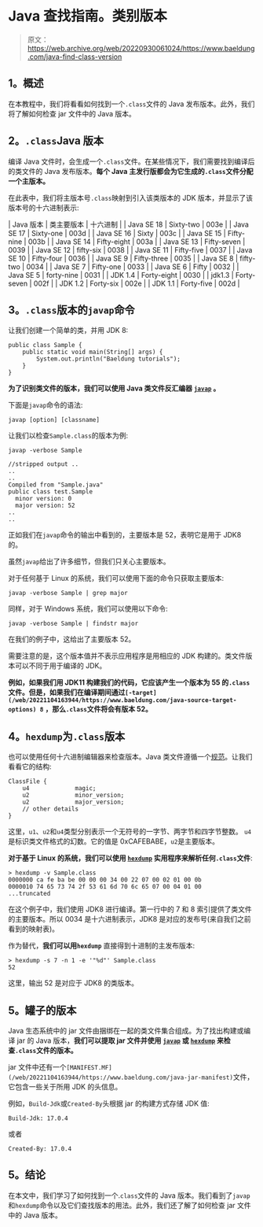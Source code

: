 # Java 查找指南。类别版本

> 原文：<https://web.archive.org/web/20220930061024/https://www.baeldung.com/java-find-class-version>

## 1。概述

在本教程中，我们将看看如何找到一个`.class`文件的 Java 发布版本。此外，我们将了解如何检查 jar 文件中的 Java 版本。

## 2。`.class`Java 版本

编译 Java 文件时，会生成一个`.class`文件。在某些情况下，我们需要找到编译后的类文件的 Java 发布版本。**每个 Java 主发行版都会为它生成的`.class`文件分配一个主版本。**

在此表中，我们将主版本号`.class`映射到引入该类版本的 JDK 版本，并显示了该版本号的十六进制表示:

| Java 版本 | 类主要版本 | 十六进制 |
| Java SE 18 | Sixty-two | 003e |
| Java SE 17 | Sixty-one | 003d |
| Java SE 16 | Sixty | 003c |
| Java SE 15 | Fifty-nine | 003b |
| Java SE 14 | Fifty-eight | 003a |
| Java SE 13 | Fifty-seven | 0039 |
| Java SE 12 | fifty-six | 0038 |
| Java SE 11 | Fifty-five | 0037 |
| Java SE 10 | Fifty-four | 0036 |
| Java SE 9 | Fifty-three | 0035 |
| Java SE 8 | fifty-two | 0034 |
| Java SE 7 | Fifty-one | 0033 |
| Java SE 6 | Fifty | 0032 |
| Java SE 5 | forty-nine | 0031 |
| JDK 1.4 | Forty-eight | 0030 |
| jdk1.3 | Forty-seven | 002f |
| JDK 1.2 | Forty-six | 002e |
| JDK 1.1 | Forty-five | 002d |

## 3。`.class`版本的`javap`命令

让我们创建一个简单的类，并用 JDK 8:

```
public class Sample {
    public static void main(String[] args) {
        System.out.println("Baeldung tutorials");
    }
}
```

**为了识别类文件的版本，我们可以使用 Java 类文件反汇编器 [`javap`](/web/20221104163944/https://www.baeldung.com/java-class-view-bytecode#javaCommandLine) 。**

下面是`javap`命令的语法:

```
javap [option] [classname]
```

让我们以检查`Sample.class`的版本为例:

```
javap -verbose Sample

//stripped output ..
..
..
Compiled from "Sample.java"
public class test.Sample
  minor version: 0
  major version: 52
..
.. 
```

正如我们在`javap`命令的输出中看到的，主要版本是 52，表明它是用于 JDK8 的。

虽然`javap`给出了许多细节，但我们只关心主要版本。

对于任何基于 Linux 的系统，我们可以使用下面的命令只获取主要版本:

```
javap -verbose Sample | grep major
```

同样，对于 Windows 系统，我们可以使用以下命令:

```
javap -verbose Sample | findstr major
```

在我们的例子中，这给出了主要版本 52。

需要注意的是，这个版本值并不表示应用程序是用相应的 JDK 构建的。类文件版本可以不同于用于编译的 JDK。

**例如，如果我们用 JDK11 构建我们的代码，它应该产生一个版本为 55 的`.class`文件。但是，如果我们在编译期间通过`[-target](/web/20221104163944/https://www.baeldung.com/java-source-target-options) 8`** **，那么`.class`文件将会有版本 52。**

## 4。`hexdump`为`.class`版本

也可以使用任何十六进制编辑器来检查版本。Java 类文件遵循一个[规范](https://web.archive.org/web/20221104163944/https://en.wikipedia.org/wiki/Java_class_file)。让我们看看它的结构:

```
ClassFile {
    u4             magic;
    u2             minor_version;
    u2             major_version;
    // other details
}
```

这里，`u1`、`u2`和`u4`类型分别表示一个无符号的一字节、两字节和四字节整数。
`u4`是标识类文件格式的幻数。它的值是 0xCAFEBABE，`u2`是主要版本。

**对于基于 Linux 的系统，我们可以使用 [`hexdump`](/web/20221104163944/https://www.baeldung.com/linux/create-hex-dump#using-hexdump) 实用程序来解析任何`.class`文件**:

```
> hexdump -v Sample.class
0000000 ca fe ba be 00 00 00 34 00 22 07 00 02 01 00 0b
0000010 74 65 73 74 2f 53 61 6d 70 6c 65 07 00 04 01 00
...truncated 
```

在这个例子中，我们使用 JDK8 进行编译。第一行中的 7 和 8 索引提供了类文件的主要版本。所以 0034 是十六进制表示，JDK8 是对应的发布号(来自我们之前看到的映射表)。

作为替代，**我们可以用`hexdump`** 直接得到十进制的主发布版本:

```
> hexdump -s 7 -n 1 -e '"%d"' Sample.class
52
```

这里，输出 52 是对应于 JDK8 的类版本。

## 5。罐子的版本

Java 生态系统中的 jar 文件由捆绑在一起的类文件集合组成。为了找出构建或编译 jar 的 Java 版本，**我们可以提取 jar 文件并使用 [`javap`](/web/20221104163944/https://www.baeldung.com/java-class-view-bytecode#javaCommandLine) 或 [`hexdump`](/web/20221104163944/https://www.baeldung.com/linux/create-hex-dump#using-hexdump) 来检查`.class`文件的版本。**

jar 文件中还有一个`[MANIFEST.MF](/web/20221104163944/https://www.baeldung.com/java-jar-manifest)`文件，它包含一些关于所用 JDK 的头信息。

例如，`Build-Jdk`或`Created-By`头根据 jar 的构建方式存储 JDK 值:

```
Build-Jdk: 17.0.4
```

或者

```
Created-By: 17.0.4
```

## 5。结论

在本文中，我们学习了如何找到一个.`class`文件的 Java 版本。我们看到了`javap`和`hexdump`命令以及它们查找版本的用法。此外，我们还了解了如何检查 jar 文件中的 Java 版本。